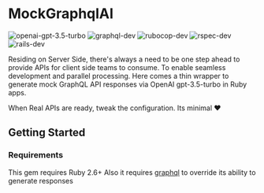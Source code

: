 # MockGraphqlAI

![openai-gpt-3.5-turbo](https://img.shields.io/badge/openai-gpt--3.5--turbo-orange)
![graphql-dev](https://img.shields.io/badge/graphql-dev-blueviolet)
![rubocop-dev](https://img.shields.io/badge/rubocop-dev-ff69b4)
![rspec-dev](https://img.shields.io/badge/rspec-dev-success)
![rails-dev](https://img.shields.io/badge/rails-dev-red)

Residing on Server Side, there's always a need to be one step ahead to provide APIs for client side teams to consume. To enable seamless development and parallel processing. Here comes a thin wrapper to generate mock GraphQL API responses via OpenAI gpt-3.5-turbo in Ruby apps.

When Real APIs are ready, tweak the configuration. Its minimal :heart:

## Getting Started

### Requirements

This gem requires Ruby 2.6+
Also it requires [graphql]('https://github.com/rmosolgo/graphql-ruby') to override its ability to generate responses
